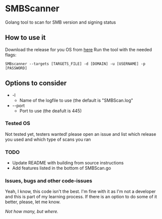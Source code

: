# SMBScanner
 Golang tool to scan for SMB version and signing status

## How to use it
Download the release for you OS from [here](https://github.com/xFreed0m/SMBScanner/releases)
Run the tool with the needed flags:
```
SMBscanner --targets [TARGETS_FILE] -d [DOMAIN] -u [USERNAME] -p [PASSWORD]
```

## Options to consider
* -l
  * Name of the logfile to use (the default is "SMBScan.log"
* --port
  * Port to use (the deafult is 445)
 

### Tested OS
Not tested yet, testers wanted!
please open an issue and list which release you used and which type of scans you ran

### TODO
* Update README with building from source instructions
* Add features listed in the bottom of SMBScan.go

### Issues, bugs and other code-issues
Yeah, I know, this code isn't the best. I'm fine with it as I'm not a developer and this is part of my learning process.
If there is an option to do some of it better, please, let me know.

_Not how many, but where._
